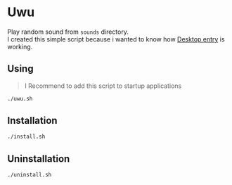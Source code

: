 # Uwu

Play random sound from `sounds` directory.  
I created this simple script because i wanted to know how [Desktop entry](https://wiki.archlinux.org/title/desktop_entries) is working.

## Using

> I Recommend to add this script to startup applications

```bash
./uwu.sh
```

## Installation

```bash
./install.sh
```

## Uninstallation 

```bash
./uninstall.sh
```

